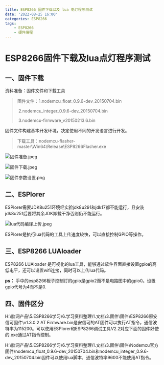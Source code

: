 ```yaml
---
title: ESP8266 固件下载以及 lua 电灯程序测试
date: '2022-08-25 16:00'
categories: ESP8266
tags:
    - ESP8266
    - 硬件编程
---
```


# ESP8266固件下载及lua点灯程序测试

## 一、固件下载

资料准备：固件文件和下载工具

> 固件文件：1.nodemcu_float_0.9.6-dev_20150704.bin
>
> ​                  2.nodemcu_integer_0.9.6-dev_20150704.bin
>
> ​                  3.nodemcu-firmware_v20150213.6.bin

固件文件构建基本开发环境，决定使用不同的开发语言进行开发。

> 下载工具：nodemcu-flasher-master\Win64\Release\ESP8266Flasher.exe

![固件准备.jpeg](http://ezblog.gnway.cc/i/2022/08/25/63073961f4021.jpeg)

![固件下载.jpeg](http://ezblog.gnway.cc/i/2022/08/25/630739846e050.jpeg)

![固件参数设置.png](http://ezblog.gnway.cc/i/2022/08/25/630739cb2e1ce.png)

## 二、ESPlorer

ESPlorer需要JDK8u251环境经实验jdk8u291和jdk17都不能运行，且安装jdk8u251后要将其余JDK卸载干净否则仍不能运行。

![lua代码编译上传.jpeg](http://ezblog.gnway.cc/i/2022/08/25/630739ed9956d.jpeg)

ESPlorer是执行lua代码的工具上传速度较快，可以直接控制GPIO等操作。

## 三、ESP8266 LUAloader 

ESP8266 LUAloader 是可视化的lua工具，能够通过软件界面直接设置gpio的高低电平，还可以设置wifi连接，同时可以上传lua代码。

**ps：** 手中的esp8266板子控制灯的gpio是gpio2而不是电路图中的gpio0。设置gpio代号为4而不是0.

## 四、固件区分

H:\脑洞产品\5.ESP8266学习\6.学习资料整理\1.文档\3.固件\固件\ESP8266原安信可固件\v1.3.0.2 AT Firmware.bin是安信可的AT固件可以执行AT指令，通信波特率为115200。可以使用ESPlorer和ESP8266调试工具V2.2对应下面的固件好使的.exe通过AT指令控制。

H:\脑洞产品\5.ESP8266学习\6.学习资料整理\1.文档\3.固件\固件\Nodemcu官方固件\nodemcu_float_0.9.6-dev_20150704.bin和nodemcu_integer_0.9.6-dev_20150704.bin固件可以使用lua脚本，通信波特率9600不能使用AT指令。